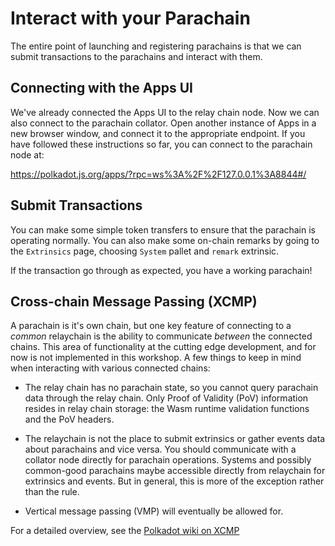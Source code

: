 # Interact with your Parachain

The entire point of launching and registering parachains is that we can submit transactions to the
parachains and interact with them.

## Connecting with the Apps UI

We've already connected the Apps UI to the relay chain node. Now we can also connect to the
parachain collator. Open another instance of Apps in a new browser window, and connect it to the
appropriate endpoint. If you have followed these instructions so far, you can connect to the
parachain node at:

https://polkadot.js.org/apps/?rpc=ws%3A%2F%2F127.0.0.1%3A8844#/

## Submit Transactions

You can make some simple token transfers to ensure that the parachain is operating normally. You can
also make some on-chain remarks by going to the `Extrinsics` page, choosing `System` pallet and
`remark` extrinsic.

If the transaction go through as expected, you have a working parachain!

## Cross-chain Message Passing (XCMP)

A parachain is it's own chain, but one key feature of connecting to a _common_ relaychain is the
ability to communicate _between_ the connected chains. This area of functionality at the cutting
edge development, and for now is not implemented in this workshop. A few things to keep
in mind when interacting with various connected chains:

- The relay chain has no parachain state, so you cannot query parachain data through the relay chain.
  Only Proof of Validity (PoV) information resides in relay chain storage: the Wasm runtime
  validation functions and the PoV headers.

- The relaychain is not the place to submit extrinsics or gather events data about parachains
  and vice versa. You should communicate with a collator node directly for parachain operations.
  Systems and possibly common-good parachains maybe accessible directly from relaychain for
  extrinsics and events. But in general, this is more of the exception rather than the rule.

- Vertical message passing (VMP) will eventually be allowed for.

For a detailed overview, see the [Polkadot wiki on XCMP](https://wiki.polkadot.network/docs/en/learn-crosschain)
